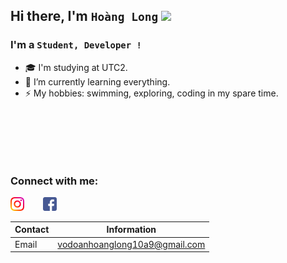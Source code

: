 ## Hi there, I'm `Hoàng Long`  <img src="https://media.giphy.com/media/hvRJCLFzcasrR4ia7z/giphy.gif" width="25px">



### I'm a `Student, Developer !` 
- 🎓 I'm studying at UTC2.
- 🌱 I’m currently learning everything.
- ⚡ My hobbies: swimming, exploring, coding in my spare time.
<br />
<p align="center"> <img src="https://github-readme-stats.vercel.app/api?username=vodoanhoanglong&show_icons=true&theme=gotham" alt="" />
<br />
<p align="center"> <img src="https://github-readme-stats.vercel.app/api/top-langs/?username=vodoanhoanglong&show_icons=true&theme=gotham" alt="" />
<br />
  
### Connect with me:
[<img align="left" alt="vodoanhoanglong | Instagram" width="22px" src="./icon/instagram.png" />][instagram]
[<img align="lef" style="margin-left: 30px" alt="vodoanhoanglong | Facebook" width="22px" src="./icon/facebook.png" />][facebook]

[instagram]: https://www.instagram.com/vdhglg/
[facebook]: http://www.facebook.com/hoanglong.vodoan/

| Contact | Information |
|---------|-------------|
| Email   | vodoanhoanglong10a9@gmail.com|
